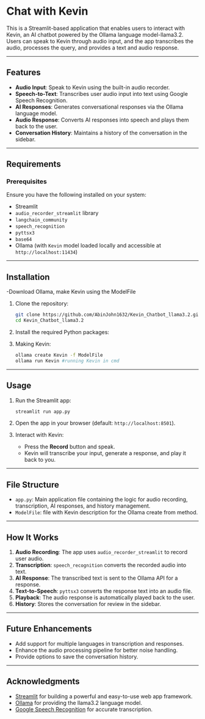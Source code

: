 # Chat with Kevin

This is a Streamlit-based application that enables users to interact with Kevin, an AI chatbot powered by the Ollama language model-llama3.2. Users can speak to Kevin through audio input, and the app transcribes the audio, processes the query, and provides a text and audio response.

---

## Features
- **Audio Input**: Speak to Kevin using the built-in audio recorder.
- **Speech-to-Text**: Transcribes user audio input into text using Google Speech Recognition.
- **AI Responses**: Generates conversational responses via the Ollama language model.
- **Audio Response**: Converts AI responses into speech and plays them back to the user.
- **Conversation History**: Maintains a history of the conversation in the sidebar.

---

## Requirements
### Prerequisites
Ensure you have the following installed on your system:
- Streamlit
- `audio_recorder_streamlit` library
- `langchain_community`
- `speech_recognition`
- `pyttsx3`
- `base64`
- Ollama (with `Kevin` model loaded locally and accessible at `http://localhost:11434`)

---

## Installation
-Download Ollama, make Kevin using the ModelFile
1. Clone the repository:
   ```bash
   git clone https://github.com/AbinJohn1632/Kevin_Chatbot_llama3.2.git
   cd Kevin_Chatbot_llama3.2
   ```

2. Install the required Python packages:

3. Making Kevin:
   ```bash
   ollama create Kevin -f ModelFile
   ollama run Kevin #running Kevin in cmd
   ```

---

## Usage
1. Run the Streamlit app:
   ```bash
   streamlit run app.py
   ```

2. Open the app in your browser (default: `http://localhost:8501`).

3. Interact with Kevin:
   - Press the **Record** button and speak.
   - Kevin will transcribe your input, generate a response, and play it back to you.

---

## File Structure
- `app.py`: Main application file containing the logic for audio recording, transcription, AI responses, and history management.
- `ModelFile`: file with Kevin description for the Ollama create from method.

---

## How It Works
1. **Audio Recording**: The app uses `audio_recorder_streamlit` to record user audio.
2. **Transcription**: `speech_recognition` converts the recorded audio into text.
3. **AI Response**: The transcribed text is sent to the Ollama API for a response.
4. **Text-to-Speech**: `pyttsx3` converts the response text into an audio file.
5. **Playback**: The audio response is automatically played back to the user.
6. **History**: Stores the conversation for review in the sidebar.

---

## Future Enhancements
- Add support for multiple languages in transcription and responses.
- Enhance the audio processing pipeline for better noise handling.
- Provide options to save the conversation history.

---

## Acknowledgments
- [Streamlit](https://streamlit.io) for building a powerful and easy-to-use web app framework.
- [Ollama](https://ollama.ai) for providing the llama3.2 language model.
- [Google Speech Recognition](https://cloud.google.com/speech-to-text) for accurate transcription. 

